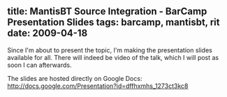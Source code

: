 title: MantisBT Source Integration - BarCamp Presentation Slides
tags: barcamp, mantisbt, rit
date: 2009-04-18
---
Since I'm about to present the topic, I'm making the presentation slides available for all.  There will indeed be video of the talk, which I will post as soon I can afterwards.

The slides are hosted directly on Google Docs: <a href="http://docs.google.com/Presentation?id=dffhxmhs_1273ct3kc8">http://docs.google.com/Presentation?id=dffhxmhs_1273ct3kc8</a>
